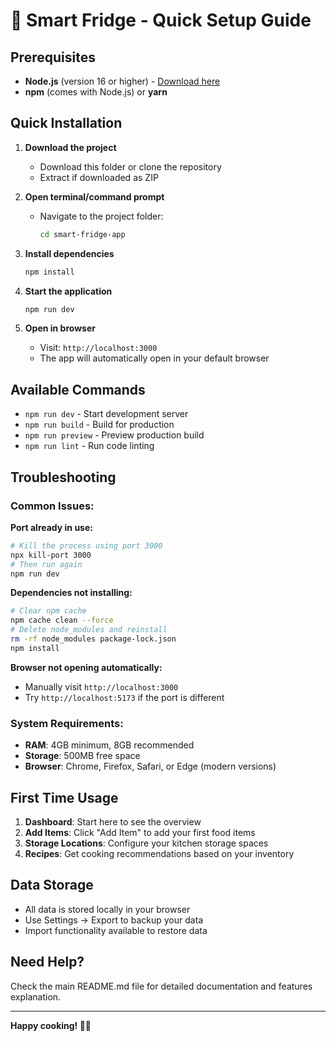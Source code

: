 # 🚀 Smart Fridge - Quick Setup Guide

## Prerequisites
- **Node.js** (version 16 or higher) - [Download here](https://nodejs.org/)
- **npm** (comes with Node.js) or **yarn**

## Quick Installation

1. **Download the project**
   - Download this folder or clone the repository
   - Extract if downloaded as ZIP

2. **Open terminal/command prompt**
   - Navigate to the project folder:
     ```bash
     cd smart-fridge-app
     ```

3. **Install dependencies**
   ```bash
   npm install
   ```

4. **Start the application**
   ```bash
   npm run dev
   ```

5. **Open in browser**
   - Visit: `http://localhost:3000`
   - The app will automatically open in your default browser

## Available Commands

- `npm run dev` - Start development server
- `npm run build` - Build for production
- `npm run preview` - Preview production build
- `npm run lint` - Run code linting

## Troubleshooting

### Common Issues:

**Port already in use:**
```bash
# Kill the process using port 3000
npx kill-port 3000
# Then run again
npm run dev
```

**Dependencies not installing:**
```bash
# Clear npm cache
npm cache clean --force
# Delete node_modules and reinstall
rm -rf node_modules package-lock.json
npm install
```

**Browser not opening automatically:**
- Manually visit `http://localhost:3000`
- Try `http://localhost:5173` if the port is different

### System Requirements:
- **RAM**: 4GB minimum, 8GB recommended
- **Storage**: 500MB free space
- **Browser**: Chrome, Firefox, Safari, or Edge (modern versions)

## First Time Usage

1. **Dashboard**: Start here to see the overview
2. **Add Items**: Click "Add Item" to add your first food items
3. **Storage Locations**: Configure your kitchen storage spaces
4. **Recipes**: Get cooking recommendations based on your inventory

## Data Storage

- All data is stored locally in your browser
- Use Settings → Export to backup your data
- Import functionality available to restore data

## Need Help?

Check the main README.md file for detailed documentation and features explanation.

---

**Happy cooking! 🍳✨**